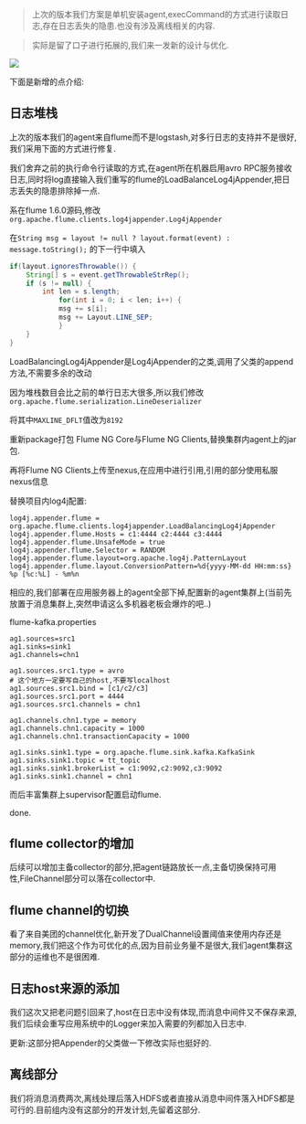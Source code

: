 > 上次的版本我们方案是单机安装agent,execCommand的方式进行读取日志,存在日志丢失的隐患.也没有涉及离线相关的内容. 

> 实际是留了口子进行拓展的,我们来一发新的设计与优化. 

![](https://o4dyfn0ef.qnssl.com/image/Screen%20Shot%202016-05-11%20at%2010.53.50.png?imageView2/2/h/400) 

下面是新增的点介绍:

## 日志堆栈 

上次的版本我们的agent来自flume而不是logstash,对多行日志的支持并不是很好,我们采用下面的方式进行修复.  

我们舍弃之前的执行命令行读取的方式,在agent所在机器启用avro RPC服务接收日志,同时将log直接输入我们重写的flume的LoadBalanceLog4jAppender,把日志丢失的隐患排除掉一点. 

系在flume 1.6.0源码,修改`org.apache.flume.clients.log4jappender.Log4jAppender` 

在`String msg = layout != null ? layout.format(event) : message.toString();` 的下一行中填入 

```java
if(layout.ignoresThrowable()) {
    String[] s = event.getThrowableStrRep();
    if (s != null) {
        int len = s.length;
            for(int i = 0; i < len; i++) {
            msg += s[i];
            msg += Layout.LINE_SEP;
            }
    }
}
``` 

LoadBalancingLog4jAppender是Log4jAppender的之类,调用了父类的append方法,不需要多余的改动 

因为堆栈数目会比之前的单行日志大很多,所以我们修改`org.apache.flume.serialization.LineDeserializer` 

将其中`MAXLINE_DFLT`值改为`8192` 

重新package打包 Flume NG Core与Flume NG Clients,替换集群内agent上的jar包. 

再将Flume NG Clients上传至nexus,在应用中进行引用,引用的部分使用私服nexus信息 

替换项目内log4j配置: 

```properties
log4j.appender.flume = org.apache.flume.clients.log4jappender.LoadBalancingLog4jAppender
log4j.appender.flume.Hosts = c1:4444 c2:4444 c3:4444
log4j.appender.flume.UnsafeMode = true
log4j.appender.flume.Selector = RANDOM
log4j.appender.flume.layout=org.apache.log4j.PatternLayout
log4j.appender.flume.layout.ConversionPattern=%d{yyyy-MM-dd HH:mm:ss} %p [%c:%L] - %m%n
``` 

相应的,我们部署在应用服务器上的agent全部下掉,配置新的agent集群上(当前先放置于消息集群上,突然申请这么多机器老板会爆炸的吧..) 

flume-kafka.properties 

```properties
ag1.sources=src1
ag1.sinks=sink1
ag1.channels=chn1

ag1.sources.src1.type = avro
# 这个地方一定要写自己的host,不要写localhost
ag1.sources.src1.bind = [c1/c2/c3]
ag1.sources.src1.port = 4444
ag1.sources.src1.channels = chn1

ag1.channels.chn1.type = memory
ag1.channels.chn1.capacity = 1000
ag1.channels.chn1.transactionCapacity = 1000

ag1.sinks.sink1.type = org.apache.flume.sink.kafka.KafkaSink
ag1.sinks.sink1.topic = tt_topic
ag1.sinks.sink1.brokerList = c1:9092,c2:9092,c3:9092
ag1.sinks.sink1.channel = chn1 
``` 

而后丰富集群上supervisor配置启动flume. 

done. 

## flume collector的增加 

后续可以增加主备collector的部分,把agent链路放长一点,主备切换保持可用性,FileChannel部分可以落在collector中. 

## flume channel的切换 

看了来自美团的channel优化,新开发了DualChannel设置阈值来使用内存还是memory,我们把这个作为可优化的点,因为目前业务量不是很大,我们agent集群这部分的运维也不是很困难.  

## 日志host来源的添加 

我们这次又把老问题引回来了,host在日志中没有体现,而消息中间件又不保存来源,我们后续会重写应用系统中的Logger来加入需要的列都加入日志中. 

更新:这部分把Appender的父类做一下修改实际也挺好的.

## 离线部分 

我们将消息消费两次,离线处理后落入HDFS或者直接从消息中间件落入HDFS都是可行的.目前组内没有这部分的开发计划,先留着这部分. 








